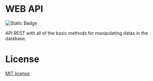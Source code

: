 # WEB API

![Static Badge](https://img.shields.io/badge/License-MIT-green)

API REST with all of the basic methods for manipulating datas in the database.

# License
[MIT license](https://github.com/Lucasasdev/web-api/blob/master/LICENSE)
